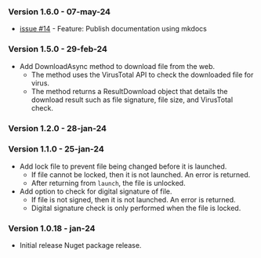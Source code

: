 ### Version 1.6.0 - 07-may-24
- [issue #14](https://github.com/naz-hage/ntools-launcher/issues/14) - Feature: Publish documentation using mkdocs


### Version 1.5.0 - 29-feb-24
- Add DownloadAsync method to download file from the web.
    - The method uses the VirusTotal API to check the downloaded file for virus.
    - The method returns a ResultDownload object that details the download result such as file signature, file size, and VirusTotal check.

    

### Version 1.2.0 - 28-jan-24

### Version 1.1.0 - 25-jan-24
- Add lock file to prevent file being changed before it is launched.
    - If file cannot be locked, then it is not launched. An error is returned.
    - After returning from `launch`, the file is unlocked.
- Add option to check for digital signature of file.
    - If file is not signed, then it is not launched. An error is returned.
    - Digital signature check is only performed when the file is locked.

### Version 1.0.18 - jan-24
- Initial release Nuget package release.

